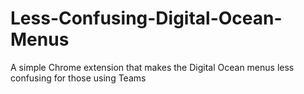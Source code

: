 # Less-Confusing-Digital-Ocean-Menus
A simple Chrome extension that makes the Digital Ocean menus less confusing for those using Teams
